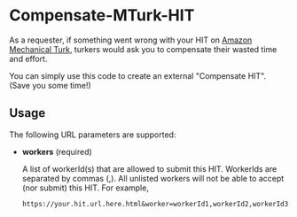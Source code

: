 # Compensate-MTurk-HIT

As a requester, if something went wrong with your HIT on [Amazon Mechanical Turk](https://www.mturk.com/mturk/welcome),
turkers would ask you to compensate their wasted time and effort. 

You can simply use this code to create an external "Compensate HIT". (Save you some time!)

## Usage ##

The following URL parameters are supported:

- **workers** (required)

  A list of workerId(s) that are allowed to submit this HIT. WorkerIds are separated by commas (,).
  All unlisted workers will not be able to accept (nor submit) this HIT.
  For example,
  
  ```
  https://your.hit.url.here.html&worker=workerId1,workerId2,workerId3
  ```